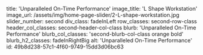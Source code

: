 title: 'Unparalleled On-Time Performance'
image_title: 'L Shape Workstation'
image_url: /assets/img/home-page-slider/2-L-shape-workstation.jpg
slider_number: second
div_class: fadeInLeft
row_classes: second-row-class
header_col_classes: second-header-col-class
blurb: 'Unparalleled On-Time Performance'
blurb_col_classes: 'second-blurb-col-class orange bold'
blurb_h2_classes: fadeInRightBig
alt: 'Unparalleled On-Time Performance'
id: 49b8d238-57c1-4f60-9749-15dd3d06bc63

